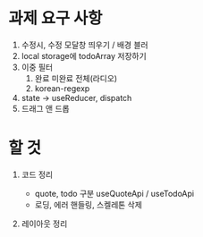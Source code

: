 # 과제 요구 사항
1. 수정시, 수정 모달창 띄우기 / 배경 블러
2. local storage에 todoArray 저장하기
3. 이중 필터 
    1. 완료 미완료 전체(라디오) 
    2. korean-regexp
4. state -> useReducer, dispatch
5. 드래그 앤 드롭

# 할 것
1. 코드 정리
    - quote, todo 구분
        useQuoteApi / useTodoApi
    - 로딩, 에러 핸들링, 스켈레톤 삭제
    


2. 레이아웃 정리
